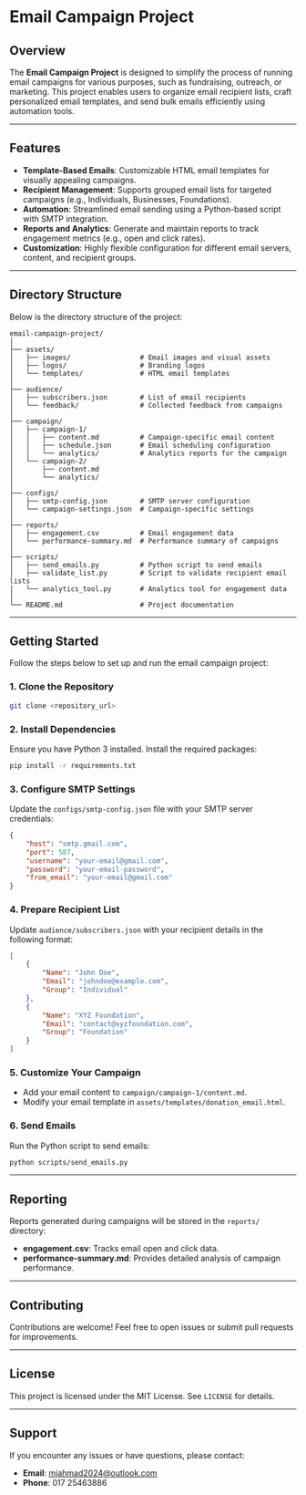 # Email Campaign Project

## Overview
The **Email Campaign Project** is designed to simplify the process of running email campaigns for various purposes, such as fundraising, outreach, or marketing. This project enables users to organize email recipient lists, craft personalized email templates, and send bulk emails efficiently using automation tools.

---

## Features
- **Template-Based Emails**: Customizable HTML email templates for visually appealing campaigns.
- **Recipient Management**: Supports grouped email lists for targeted campaigns (e.g., Individuals, Businesses, Foundations).
- **Automation**: Streamlined email sending using a Python-based script with SMTP integration.
- **Reports and Analytics**: Generate and maintain reports to track engagement metrics (e.g., open and click rates).
- **Customization**: Highly flexible configuration for different email servers, content, and recipient groups.

---

## Directory Structure
Below is the directory structure of the project:

```plaintext
email-campaign-project/
│
├── assets/
│   ├── images/                 # Email images and visual assets
│   ├── logos/                  # Branding logos
│   └── templates/              # HTML email templates
│
├── audience/
│   ├── subscribers.json        # List of email recipients
│   └── feedback/               # Collected feedback from campaigns
│
├── campaign/
│   ├── campaign-1/             
│   │   ├── content.md          # Campaign-specific email content
│   │   ├── schedule.json       # Email scheduling configuration
│   │   └── analytics/          # Analytics reports for the campaign
│   └── campaign-2/             
│       ├── content.md
│       └── analytics/
│
├── configs/
│   ├── smtp-config.json        # SMTP server configuration
│   └── campaign-settings.json  # Campaign-specific settings
│
├── reports/
│   ├── engagement.csv          # Email engagement data
│   └── performance-summary.md  # Performance summary of campaigns
│
├── scripts/
│   ├── send_emails.py          # Python script to send emails
│   ├── validate_list.py        # Script to validate recipient email lists
│   └── analytics_tool.py       # Analytics tool for engagement data
│
└── README.md                   # Project documentation
```

---

## Getting Started
Follow the steps below to set up and run the email campaign project:

### 1. Clone the Repository
```bash
git clone <repository_url>
```

### 2. Install Dependencies
Ensure you have Python 3 installed. Install the required packages:
```bash
pip install -r requirements.txt
```

### 3. Configure SMTP Settings
Update the `configs/smtp-config.json` file with your SMTP server credentials:
```json
{
    "host": "smtp.gmail.com",
    "port": 587,
    "username": "your-email@gmail.com",
    "password": "your-email-password",
    "from_email": "your-email@gmail.com"
}
```

### 4. Prepare Recipient List
Update `audience/subscribers.json` with your recipient details in the following format:
```json
[
    {
        "Name": "John Doe",
        "Email": "johndoe@example.com",
        "Group": "Individual"
    },
    {
        "Name": "XYZ Foundation",
        "Email": "contact@xyzfoundation.com",
        "Group": "Foundation"
    }
]
```

### 5. Customize Your Campaign
- Add your email content to `campaign/campaign-1/content.md`.
- Modify your email template in `assets/templates/donation_email.html`.

### 6. Send Emails
Run the Python script to send emails:
```bash
python scripts/send_emails.py
```

---

## Reporting
Reports generated during campaigns will be stored in the `reports/` directory:
- **engagement.csv**: Tracks email open and click data.
- **performance-summary.md**: Provides detailed analysis of campaign performance.

---

## Contributing
Contributions are welcome! Feel free to open issues or submit pull requests for improvements.

---

## License
This project is licensed under the MIT License. See `LICENSE` for details.

---

## Support
If you encounter any issues or have questions, please contact:
- **Email**: mjahmad2024@outlook.com
- **Phone**: 017 25463886
